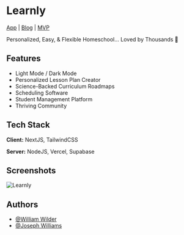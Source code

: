 # Learnly

[App](https://app.learnly.ai/) |
[Blog](https://www.learnly.ai/) |
[MVP](https://try.learnly.ai)

Personalized, Easy, & Flexible Homeschool... Loved by Thousands 🤗

## Features

- Light Mode / Dark Mode
- Personalized Lesson Plan Creator
- Science-Backed Curriculum Roadmaps
- Scheduling Software
- Student Management Platform
- Thriving Community


## Tech Stack

**Client:** NextJS, TailwindCSS

**Server:** NodeJS, Vercel, Supabase


## Screenshots

![Learnly](https://github.com/WilderDev/learnly-primary-app/assets/76077183/1604981a-e4f5-4e08-a075-874350f307cd)


## Authors

- [@William Wilder](https://www.github.com/wilderdev)
- [@Joseph Williams](https://www.github.com/josephwwilliams)
